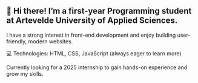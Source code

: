 ## 👋 Hi there! I’m a first-year Programming student at Artevelde University of Applied Sciences.
I have a strong interest in front-end development and enjoy building user-friendly, modern websites.

💻 Technologies: HTML, CSS, JavaScript (always eager to learn more)

Currently looking for a 2025 internship to gain hands-on experience and grow my skills.

<!--
**daanhoubrechts/daanhoubrechts** is a ✨ _special_ ✨ repository because its `README.md` (this file) appears on your GitHub profile.

Here are some ideas to get you started:

- 🔭 I’m currently working on ...
- 🌱 I’m currently learning ...
- 👯 I’m looking to collaborate on ...
- 🤔 I’m looking for help with ...
- 💬 Ask me about ...
- 📫 How to reach me: ...
- 😄 Pronouns: ...
- ⚡ Fun fact: ...
-->
